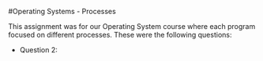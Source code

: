 #Operating Systems - Processes

This assignment was for our Operating System course where each program focused on different processes. These were the following questions:
- Question 2: 
